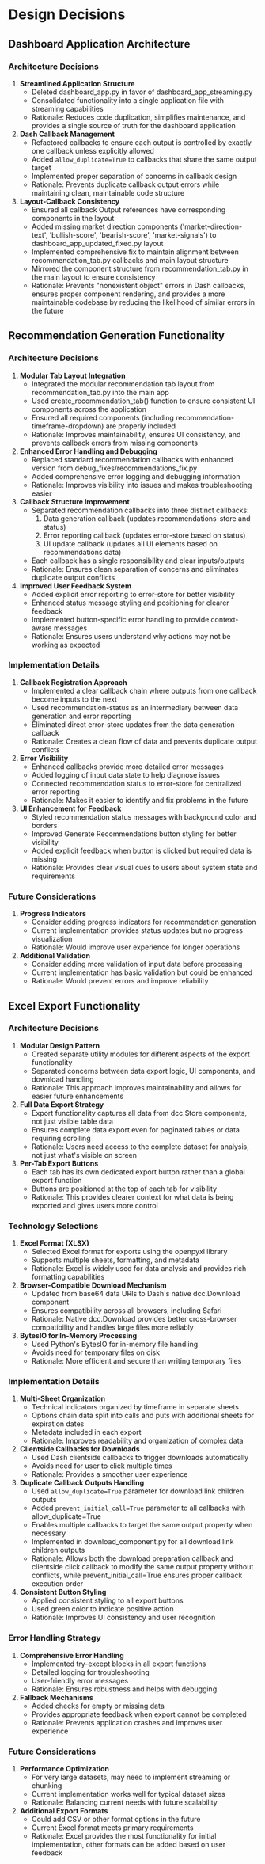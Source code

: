 # Design Decisions
## Dashboard Application Architecture
### Architecture Decisions
1. **Streamlined Application Structure**
   - Deleted dashboard_app.py in favor of dashboard_app_streaming.py
   - Consolidated functionality into a single application file with streaming capabilities
   - Rationale: Reduces code duplication, simplifies maintenance, and provides a single source of truth for the dashboard application
2. **Dash Callback Management**
   - Refactored callbacks to ensure each output is controlled by exactly one callback unless explicitly allowed
   - Added `allow_duplicate=True` to callbacks that share the same output target
   - Implemented proper separation of concerns in callback design
   - Rationale: Prevents duplicate callback output errors while maintaining clean, maintainable code structure
3. **Layout-Callback Consistency**
   - Ensured all callback Output references have corresponding components in the layout
   - Added missing market direction components ('market-direction-text', 'bullish-score', 'bearish-score', 'market-signals') to dashboard_app_updated_fixed.py layout
   - Implemented comprehensive fix to maintain alignment between recommendation_tab.py callbacks and main layout structure
   - Mirrored the component structure from recommendation_tab.py in the main layout to ensure consistency
   - Rationale: Prevents "nonexistent object" errors in Dash callbacks, ensures proper component rendering, and provides a more maintainable codebase by reducing the likelihood of similar errors in the future

## Recommendation Generation Functionality
### Architecture Decisions
1. **Modular Tab Layout Integration**
   - Integrated the modular recommendation tab layout from recommendation_tab.py into the main app
   - Used create_recommendation_tab() function to ensure consistent UI components across the application
   - Ensured all required components (including recommendation-timeframe-dropdown) are properly included
   - Rationale: Improves maintainability, ensures UI consistency, and prevents callback errors from missing components
1. **Enhanced Error Handling and Debugging**
   - Replaced standard recommendation callbacks with enhanced version from debug_fixes/recommendations_fix.py
   - Added comprehensive error logging and debugging information
   - Rationale: Improves visibility into issues and makes troubleshooting easier
2. **Callback Structure Improvement**
   - Separated recommendation callbacks into three distinct callbacks:
     1. Data generation callback (updates recommendations-store and status)
     2. Error reporting callback (updates error-store based on status)
     3. UI update callback (updates all UI elements based on recommendations data)
   - Each callback has a single responsibility and clear inputs/outputs
   - Rationale: Ensures clean separation of concerns and eliminates duplicate output conflicts
3. **Improved User Feedback System**
   - Added explicit error reporting to error-store for better visibility
   - Enhanced status message styling and positioning for clearer feedback
   - Implemented button-specific error handling to provide context-aware messages
   - Rationale: Ensures users understand why actions may not be working as expected
### Implementation Details
1. **Callback Registration Approach**
   - Implemented a clear callback chain where outputs from one callback become inputs to the next
   - Used recommendation-status as an intermediary between data generation and error reporting
   - Eliminated direct error-store updates from the data generation callback
   - Rationale: Creates a clean flow of data and prevents duplicate output conflicts
2. **Error Visibility**
   - Enhanced callbacks provide more detailed error messages
   - Added logging of input data state to help diagnose issues
   - Connected recommendation status to error-store for centralized error reporting
   - Rationale: Makes it easier to identify and fix problems in the future
3. **UI Enhancement for Feedback**
   - Styled recommendation status messages with background color and borders
   - Improved Generate Recommendations button styling for better visibility
   - Added explicit feedback when button is clicked but required data is missing
   - Rationale: Provides clear visual cues to users about system state and requirements
### Future Considerations
1. **Progress Indicators**
   - Consider adding progress indicators for recommendation generation
   - Current implementation provides status updates but no progress visualization
   - Rationale: Would improve user experience for longer operations
2. **Additional Validation**
   - Consider adding more validation of input data before processing
   - Current implementation has basic validation but could be enhanced
   - Rationale: Would prevent errors and improve reliability

## Excel Export Functionality
### Architecture Decisions
1. **Modular Design Pattern**
   - Created separate utility modules for different aspects of the export functionality
   - Separated concerns between data export logic, UI components, and download handling
   - Rationale: This approach improves maintainability and allows for easier future enhancements
2. **Full Data Export Strategy**
   - Export functionality captures all data from dcc.Store components, not just visible table data
   - Ensures complete data export even for paginated tables or data requiring scrolling
   - Rationale: Users need access to the complete dataset for analysis, not just what's visible on screen
3. **Per-Tab Export Buttons**
   - Each tab has its own dedicated export button rather than a global export function
   - Buttons are positioned at the top of each tab for visibility
   - Rationale: This provides clearer context for what data is being exported and gives users more control
### Technology Selections
1. **Excel Format (XLSX)**
   - Selected Excel format for exports using the openpyxl library
   - Supports multiple sheets, formatting, and metadata
   - Rationale: Excel is widely used for data analysis and provides rich formatting capabilities
2. **Browser-Compatible Download Mechanism**
   - Updated from base64 data URIs to Dash's native dcc.Download component
   - Ensures compatibility across all browsers, including Safari
   - Rationale: Native dcc.Download provides better cross-browser compatibility and handles large files more reliably
3. **BytesIO for In-Memory Processing**
   - Used Python's BytesIO for in-memory file handling
   - Avoids need for temporary files on disk
   - Rationale: More efficient and secure than writing temporary files
### Implementation Details
1. **Multi-Sheet Organization**
   - Technical indicators organized by timeframe in separate sheets
   - Options chain data split into calls and puts with additional sheets for expiration dates
   - Metadata included in each export
   - Rationale: Improves readability and organization of complex data
2. **Clientside Callbacks for Downloads**
   - Used Dash clientside callbacks to trigger downloads automatically
   - Avoids need for user to click multiple times
   - Rationale: Provides a smoother user experience
3. **Duplicate Callback Outputs Handling**
   - Used `allow_duplicate=True` parameter for download link children outputs
   - Added `prevent_initial_call=True` parameter to all callbacks with allow_duplicate=True
   - Enables multiple callbacks to target the same output property when necessary
   - Implemented in download_component.py for all download link children outputs
   - Rationale: Allows both the download preparation callback and clientside click callback to modify the same output property without conflicts, while prevent_initial_call=True ensures proper callback execution order
4. **Consistent Button Styling**
   - Applied consistent styling to all export buttons
   - Used green color to indicate positive action
   - Rationale: Improves UI consistency and user recognition
### Error Handling Strategy
1. **Comprehensive Error Handling**
   - Implemented try-except blocks in all export functions
   - Detailed logging for troubleshooting
   - User-friendly error messages
   - Rationale: Ensures robustness and helps with debugging
2. **Fallback Mechanisms**
   - Added checks for empty or missing data
   - Provides appropriate feedback when export cannot be completed
   - Rationale: Prevents application crashes and improves user experience
### Future Considerations
1. **Performance Optimization**
   - For very large datasets, may need to implement streaming or chunking
   - Current implementation works well for typical dataset sizes
   - Rationale: Balancing current needs with future scalability
2. **Additional Export Formats**
   - Could add CSV or other format options in the future
   - Current Excel format meets primary requirements
   - Rationale: Excel provides the most functionality for initial implementation, other formats can be added based on user feedback
